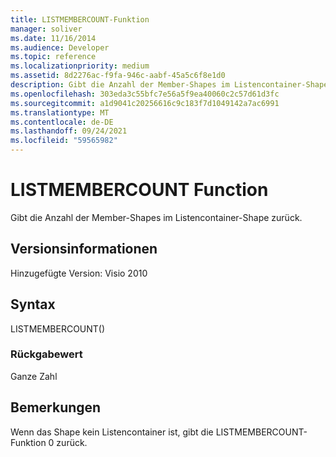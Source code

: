 ```yaml
---
title: LISTMEMBERCOUNT-Funktion
manager: soliver
ms.date: 11/16/2014
ms.audience: Developer
ms.topic: reference
ms.localizationpriority: medium
ms.assetid: 8d2276ac-f9fa-946c-aabf-45a5c6f8e1d0
description: Gibt die Anzahl der Member-Shapes im Listencontainer-Shape zurück.
ms.openlocfilehash: 303eda3c55bfc7e56a5f9ea40060c2c57d61d3fc
ms.sourcegitcommit: a1d9041c20256616c9c183f7d1049142a7ac6991
ms.translationtype: MT
ms.contentlocale: de-DE
ms.lasthandoff: 09/24/2021
ms.locfileid: "59565982"
---
```

# <a name="listmembercount-function"></a>LISTMEMBERCOUNT Function

Gibt die Anzahl der Member-Shapes im Listencontainer-Shape zurück.
  
## <a name="version-information"></a>Versionsinformationen

Hinzugefügte Version: Visio 2010
 
  
## <a name="syntax"></a>Syntax

LISTMEMBERCOUNT()
  
### <a name="return-value"></a>Rückgabewert

Ganze Zahl
  
## <a name="remarks"></a>Bemerkungen

Wenn das Shape kein Listencontainer ist, gibt die LISTMEMBERCOUNT-Funktion 0 zurück.
  

